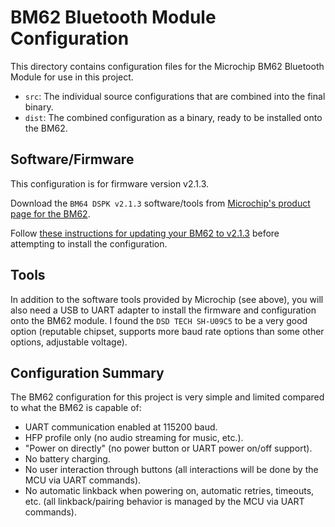 # BM62 Bluetooth Module Configuration

This directory contains configuration files for the Microchip BM62 Bluetooth Module for use in this project.

- `src`: The individual source configurations that are combined into the final binary.
- `dist`: The combined configuration as a binary, ready to be installed onto the BM62.

## Software/Firmware 

This configuration is for firmware version v2.1.3.

Download the `BM64 DSPK v2.1.3` software/tools from [Microchip's product page for the BM62](https://www.microchip.com/en-us/product/BM62).

Follow [these instructions for updating your BM62 to v2.1.3](https://github.com/tomaskovacik/IS2020/wiki/Upgrading-firmware-on-BM62)
before attempting to install the configuration.

## Tools

In addition to the software tools provided by Microchip (see above), you will also need a USB to UART adapter to install the
firmware and configuration onto the BM62 module. I found the `DSD TECH SH-U09C5` to be a very good option (reputable chipset,
supports more baud rate options than some other options, adjustable voltage).

## Configuration Summary

The BM62 configuration for this project is very simple and limited compared to what the BM62 is capable of:

- UART communication enabled at 115200 baud.
- HFP profile only (no audio streaming for music, etc.).
- "Power on directly" (no power button or UART power on/off support).
- No battery charging.
- No user interaction through buttons (all interactions will be done by the MCU via UART commands).
- No automatic linkback when powering on, automatic retries, timeouts, etc. (all linkback/pairing behavior is managed by the MCU via UART commands).